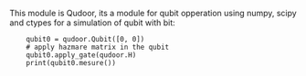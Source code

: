 This module is Qudoor, its a module for qubit opperation using numpy, scipy and ctypes for a simulation of qubit with bit:

        qubit0 = qudoor.Qubit([0, 0])
        # apply hazmare matrix in the qubit
        qubit0.apply_gate(qudoor.H)
        print(qubit0.mesure())